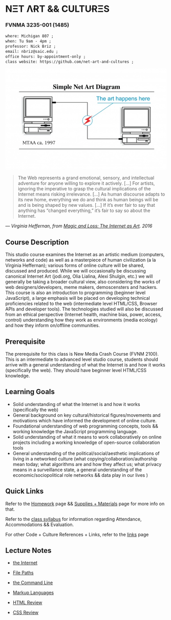 # NΞT ΛɌT && CULTUɌΞS
### FVNMA 3235-001 (1485)

```
where: Michigan 807 ;
when: Tu 9am - 4pm ;
professor: Nick Briz ;
email: nbriz@saic.edu ;
office hours: by-appointment-only ;
class website: https://github.com/net-art-and-cultures ;
```

![MTAA Net Art Diagram](imgs/mtaa.jpg)

> The Web represents a grand emotional, sensory, and intellectual adventure for anyone willing to explore it actively. [...] For artists, ignoring the imperative to grasp the cultural implications of the Internet means risking irrelevance. [...] As human discourse adapts to its new home, everything we do and think as human beings will be and is being shaped by new values. [...] If it’s ever fair to say that anything has “changed everything,” it’s fair to say so about the Internet.


*— Virginia Heffernan, from [Magic and Loss: The Internet as Art](https://www.goodreads.com/book/show/23492802-magic-and-loss). 2016*

## Course Description

This studio course examines the Internet as an artistic medium (computers, networks and code) as well as a masterpiece of human civilization (a la Virginia Heffernan); various forms of online culture will be shared, discussed and produced. While we will occasionally be discussing canonical Internet Art (jodi.org, Olia Lialina, Alexi Shulgin, etc.) we will generally be taking a broader cultural view, also considering the works of web designers/developers, meme makers, demoscensters and hackers. This course is also an introduction to programming (beginner level JavaScript), a large emphasis will be placed on developing technical proficiencies related to the web (intermediate level HTML/CSS, Browser APIs and developer tools). The technologies studied will also be discussed from an ethical perspective (Internet health, machine bias, power, access, control) understanding how they work as environments (media ecology) and how they inform on/offline communities.

## Prerequisite

The prerequisite for this class is New Media Crash Course (FVNM 2100). This is an intermediate to advanced level studio course, students should arrive with a general understanding of what the Internet is and how it works (specifically the web). They should have beginner level HTML/CSS knowledge.


## Learning Goals

- Solid understanding of what the Internet is and how it works (specifically the web)
- General background on key cultural/historical figures/movements and motivations which have informed the development of online culture.
- Foundational understanding of web programming concepts, tools && working knowledge the JavaScript programming language.
- Solid understanding of what it means to work collaboratively on online projects including a working knowledge of open-source collaboration tools
- General understanding of the political/social/aesthetic implications of living in a networked culture (what copying/collaboration/authorship mean today; what algorithms are and how they affect us; what privacy means in a surveillance state, a general understanding of the economic/sociopolitical role networks && data play in our lives )

## Quick Links

Refer to the [Homework](homework.md) page && [Supplies + Materials](supplies.md) page for more info on that.

Refer to the [class syllabus](nbriz_FA19_net-art-and-cultures-syllabus.pdf) for information regarding Attendance, Accommodations && Evaluation.

For other Code + Culture References + Links, refer to the [links](links.md) page

## Lecture Notes

- [the Internet](notes/the-internet/README.md)

- [File Paths](notes/file-paths/README.md)

- [the Command Line](notes/command-line/README.md)

- [Markup Languages](notes/markup/README.md)

- [HTML Review](notes/html/README.md)

- [CSS Review](notes/css/README.md)
